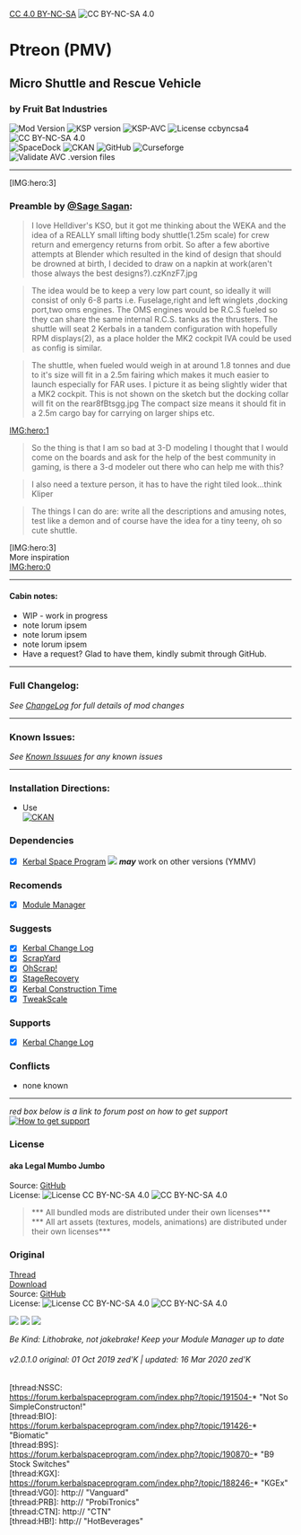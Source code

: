 [CC 4.0 BY-NC-SA](https://creativecommons.org/licenses/by-nc-sa/4.0/)
![CC BY-NC-SA 4.0](https://licensebuttons.net/i/l/by-nc-sa/transparent/33/66/99/88x31.png "CC BY-NC-SA 4.0")

<!-- Readme.md v1.0.2.0
Ptreon (PMV)
created: 01 Oct 19
updated: 2020 03 16 -->
<!-- # KerbGuise Experimental engineering (KGEx)
#### Brings you: -->
<!-- Download on SpaceDock or Github or Curseforge. Also available on CKAN. -->

# Ptreon (PMV)
## Micro Shuttle and Rescue Vehicle
### by Fruit Bat Industries
![Mod Version][shield:mod:latest] 
![KSP version][shield:ksp] ![KSP-AVC][shield:kspavc] ![License ccbyncsa4][shield:license] ![][LOGO:ccbyncsa4]   
![SpaceDock][shield:spacedock] ![CKAN][shield:ckan] ![GitHub][shield:github] ![Curseforge][shield:curseforge]  
![Validate AVC .version files][shield:avcvalid]  
***
[IMG:hero:3]  
### Preamble by [@Sage Sagan][LINK:sagesagan]: 
> I love Helldiver's KSO, but it got me thinking about the WEKA and the idea of a REALLY small lifting body shuttle(1.25m scale) for crew return and emergency returns from orbit. So after a few abortive attempts at Blender which resulted in the kind of design that should be drowned at birth, I decided to draw on a napkin at work(aren't those always the best designs?).czKnzF7.jpg

> The idea would be to keep a very low part count, so ideally it will consist of only 6-8 parts i.e. Fuselage,right and left winglets ,docking port,two oms engines. The OMS engines would be R.C.S fueled so they can share the same internal R.C.S. tanks as the thrusters. The shuttle will seat 2 Kerbals in a tandem configuration with hopefully RPM displays(2), as a place holder the MK2 cockpit IVA could be used as config is similar.

> The shuttle, when fueled would weigh in at around 1.8 tonnes and due to it's size will fit in a 2.5m fairing which makes it much easier to launch especially for FAR uses. I picture it as being slightly wider that a MK2 cockpit. This is not shown on the sketch but the docking collar will fit on the rear8fBtsgg.jpg The compact size means it should fit in a 2.5m cargo bay for carrying on larger ships etc.  

[IMG:hero:1]  

> So the thing is that I am so bad at 3-D modeling I thought that I would come on the boards and ask for the help of the best community in gaming, is there a 3-d modeler out there who can help me with this?

> I also need a texture person, it has to have the right tiled look...think Kliper

> The things I can do are: write all the descriptions and amusing notes, test like a demon and of course have the idea for a tiny teeny, oh so cute shuttle.  
  
[IMG:hero:3]  
More inspiration  
[IMG:hero:0]  
***  
#### Cabin notes:  
- WIP - work in progress
- note lorum ipsem  
- note lorum ipsem  
- note lorum ipsem  
- Have a request? Glad to have them, kindly submit through GitHub.
***
### Full Changelog:
*See [ChangeLog][MOD:changelog] for full details of mod changes*
***
### Known Issues:
*See [Known Issuues][MOD:known] for any known issues*
***
### Installation Directions:
- Use  
[![CKAN][image:rel-ckan]][thread:ckan]  
### Dependencies
- [x] [Kerbal Space Program][KSP:website] [![][shield:ksp]][KSP:website] ***may*** work on other versions (YMMV)
### Recomends  
- [x] [Module Manager][thread:mm]  
### Suggests
- [x] [Kerbal Change Log][thread:kcl]  
- [x] [ScrapYard][thread:SYD]
- [x] [OhScrap!][thread:OHS]  
- [x] [StageRecovery][thread:sr]  
- [x] [Kerbal Construction Time][thread:kct]  
- [x] [TweakScale][thread:twk]  
### Supports
- [x] [Kerbal Change Log][thread:kcl]  
### Conflicts
- none known
***  
*red box below is a link to forum post on how to get support*  
[![How to get support][image:get-support]][thread:getsupport]

### License
#### aka Legal Mumbo Jumbo
Source: [GitHub][MOD:github:repo]  
License: ![License CC BY-NC-SA 4.0][shield:license] ![][LOGO:ccbyncsa4]    
> *** All bundled mods are distributed under their own licenses***<br>
> *** All art assets (textures, models, animations) are distributed under their own licenses*** 
### Original
[Thread][MOD:original:thread]  
[Download][MOD:original:download]  
Source: [GitHub][MOD:original:source]  
License: ![License CC BY-NC-SA 4.0][shield:license] ![][LOGO:ccbyncsa4]  
<!-- graphical links to downloads -->
[![][image:rel-github]][MOD:rel-github] [![][image:rel-spacedock]][MOD:rel-spacedock] [![][image:rel-curseforge]][MOD:rel-curseforge]  

*Be Kind: Lithobrake, not jakebrake! Keep your Module Manager up to date*

###### v2.0.1.0 original: 01 Oct 2019 zed'K | updated: 16 Mar 2020 zed'K

[MOD:license]:      https://github.com/zer0Kerbal/Ptreon/blob/master/LICENSE
[MOD:contributing]: https://github.com/zer0Kerbal/Ptreon/blob/master/.github/CONTRIBUTING.md
[MOD:issues]:       https://github.com/zer0Kerbal/Ptreon/issues
[MOD:wiki]:         https://github.com/zer0Kerbal/Ptreon/
[MOD:known]:        https://github.com/zer0Kerbal/Ptreon/wiki/Known-Issues
[MOD:forum]:        https://forum.kerbalspaceprogram.com/index.php?/topic/192456-*
[MOD:github:repo]:  https://github.com/zer0Kerbal/Ptreon/
[MOD:changelog]:    https://github.com/zer0Kerbal/Ptreon/Changelog.cfg
<!--- original mod stuff -->
[MOD:original:source]: https://www.dropbox.com/s/85og3xdhark7com/Pteron5.rar?dl=0
[MOD:original:thread]:https://forum.kerbalspaceprogram.com/index.php?/topic/64520-*
[MOD:original:download]: https://www.dropbox.com/s/85og3xdhark7com/Pteron5.rar?dl=0

[KSP:website]: http://kerbalspaceprogram.com/
[LOGO:mit]:     https://i.postimg.cc/bvjfsMP5/MIT-17x17.png
[LOGO:gplv3]:   https://i.postimg.cc/90kCDs7K/gplv3-48x17.png
[LOGO:ccbysa4]: https://licensebuttons.net/l/by-sa/4.0/80x15.png
[LOGO:ccbyncsa4]: https://licensebuttons.net/i/l/by-nc-sa/transparent/33/66/99/76x22.png "CC BY-NC-SA 4.0"
[LOGO:wtfpl]:   http://www.wtfpl.net/wp-content/uploads/2012/12/wtfpl-badge-4.png

[MOD:rel-github]: https://github.com/zer0Kerbal/Ptreon/releases/latest "GitHub"
[MOD:rel-spacedock]: http://spacedock.info/mod/1746
[MOD:rel-curseforge]: https://www.curseforge.com/kerbal/ksp-mods/ptreon
[MOD:rel-ckan]: http://forum.kerbalspaceprogram.com/index.php?/topic/90246-*

[image:rel-github]:       https://i.imgur.com/RE4Ppr9.png
[image:rel-spacedock]: https://i.imgur.com/m0a7tn2.png
[image:rel-curseforge]: https://i.postimg.cc/RZNyB5vP/Download-On-Curse.png
[image:get-support]:    https://i.postimg.cc/vHP6zmrw/image.png

[image:rel-ckan]:    https://i.postimg.cc/x8XSVg4R/sj507JC.png
[image:changelog]: https://i.postimg.cc/qM9p4V0C/changelog.png
[image:source]:      https://i.postimg.cc/tJ8GqW0H/source.png

[image:rel-github-sm]:      https://i.postimg.cc/1XXy5yfD/github.png
[image:rel-spacedock-sm]: https://i.postimg.cc/DZ22Hrhj/spacedock.png
[image:rel-curseforge-sm]: https://i.postimg.cc/ZRVTSWKT/UVVt0OP.png
  
[shield:mod:latest]: https://img.shields.io/github/v/release/zer0Kerbal/Ptreon?include_prereleases?style=plastic
[shield:mod]: https://img.shields.io/endpoint?url=https://raw.githubusercontent.com/zer0Kerbal/Ptreon/master/json/mod.json  
[shield:ksp]: https://img.shields.io/endpoint?url=https://raw.githubusercontent.com/zer0Kerbal/Ptreon/master/json/ksp.json  
[shield:license]: https://img.shields.io/endpoint?url=https://raw.githubusercontent.com/zer0Kerbal/Ptreon/master/json/license.json
[shield:kspavc]:     https://img.shields.io/badge/KSP-AVC--supported-brightgreen.svg?style=plastic
[shield:spacedock]:  https://img.shields.io/badge/SpaceDock-listed-blue.svg?style=plastic
[shield:ckan]:       https://img.shields.io/badge/CKAN-Indexed-blue.svg?style=plastic
[shield:github]:     https://img.shields.io/badge/Github-Indexed-blue.svg?style=plastic&logo=github
[shield:curseforge]: https://img.shields.io/badge/CurseForge-listed-blue.svg?style=plastic
[shield:avcvalid]:    https://github.com/zer0Kerbal/Ptreon/workflows/Validate%20AVC%20.version%20files/badge.svg

<!-- zer0Kerbal mods -->
[thread:ODFC]: https://forum.kerbalspaceprogram.com/index.php?/topic/187625-* "On Demand Fuel Cells"  
[thread:FTF]:  https://forum.kerbalspaceprogram.com/index.php?/topic/188841-* "Field Training Facility"  
[thread:FTL]:  https://forum.kerbalspaceprogram.com/index.php?/topic/188841-* "Field Training Lab"  
[thread:MHH]:  https://forum.kerbalspaceprogram.com/index.php?/topic/188246-* "More Hitchhikers"  
[thread:TCP]:  https://forum.kerbalspaceprogram.com/index.php?/topic/187495-* "Transparent Command Pods"  
[thread:NUK]:  https://forum.kerbalspaceprogram.com/index.php?/topic/21466-*  "Nuke Tiny Parts"
[thread:OHS]:  https://forum.kerbalspaceprogram.com/index.php?/topic/192360-* "Oh Scrap!"  
[thread:SYD]:  https://forum.kerbalspaceprogram.com/index.php?/topic/192360-* "ScrapYard"  

[thread:DPD]:  https://github.com/zer0Kerbal/KGEx/tree/master/GameData/KGEx/DockingPortDescriptions "Docking Port Descriptions"
[thread:PPS]:  https://forum.kerbalspaceprogram.com/index.php?/topic/192187-* "Shielded PicoPort"  
[thread:DST]:  https://forum.kerbalspaceprogram.com/index.php?/topic/191719-* "DaMichel's Spherical Tanks"  
[thread:DMF]:  https://forum.kerbalspaceprogram.com/index.php?/topic/191719-* "DaMichel's Fuselage"  
[thread:DAR]:  https://forum.kerbalspaceprogram.com/index.php?/topic/191719-* "DaMichel's AeroRadial"  
[thread:DCB]:  https://forum.kerbalspaceprogram.com/index.php?/topic/191719-* "DaMichel's CargoBays"  
[thread:SDS]:  https://forum.kerbalspaceprogram.com/index.php?/topic/191719-* "Stork Delivery System (SDS)"  
[thread:SC!]:  https://forum.kerbalspaceprogram.com/index.php?/topic/191424-* "SimpleConstructon!"  
[thread:SL!]:  https://forum.kerbalspaceprogram.com/index.php?/topic/191045-* "SimpleLogistics!"  
[thread:NSSC:  https://forum.kerbalspaceprogram.com/index.php?/topic/191504-* "Not So SimpleConstructon!"  
[thread:BIO]:  https://forum.kerbalspaceprogram.com/index.php?/topic/191426-* "Biomatic"  
[thread:B9S]:  https://forum.kerbalspaceprogram.com/index.php?/topic/190870-* "B9 Stock Switches"  
[thread:KGX]: https://forum.kerbalspaceprogram.com/index.php?/topic/188246-* "KGEx"  
[thread:VG0]:  http:// "Vanguard"  
[thread:PRB]:  http:// "ProbiTronics"  
[thread:CTN]:  http:// "CTN"  
[thread:HB!]:  http:// "HotBeverages"  

[thread:mm]:  http://forum.kerbalspaceprogram.com/index.php?/topic/50533-* "Module Manager"  
[thread:sr]:  https://forum.kerbalspaceprogram.com/index.php?/topic/179306-* "StageRecovery"  
[thread:kcl]: https://forum.kerbalspaceprogram.com/index.php?/topic/179207-* "Kerbal Change Log"  
[thread:twk]: https://forum.kerbalspaceprogram.com/index.php?/topic/179030-* "TweakScale"  
[thread:crp]: http://forum.kerbalspaceprogram.com/index.php?/topic/83007-* "Community Resource Pack"  
[thread:ckan]: https://forum.kerbalspaceprogram.com/index.php?/topic/154922-* "CKAN"  
[thread:kct]: https://forum.kerbalspaceprogram.com/index.php?/topic/182877-* "Kerbal Construction Time"  
[thread:mc]: https://forum.kerbalspaceprogram.com/index.php?/topic/178484-* "Magicore"  

[thread:tbc]: https://forum.kerbalspaceprogram.com/index.php?/topic/169509-* "ToolbarController"  
[thread:ctb]: https://forum.kerbalspaceprogram.com/index.php?/topic/170747-* "ClickThroughBlocker"  
[thread:tbr]: https://forum.kerbalspaceprogram.com/index.php?/topic/161857-* "Blizzy's" 
[LINK:license]: https://creativecommons.org/licenses/by-nc-sa/4.0/ "CC BY-NC-SA 4.0"  
[thread:getsupport]: https://forum.kerbalspaceprogram.com/index.php?/topic/83212-*

[LINK:linuxgurugamer]: https://forum.kerbalspaceprogram.com/index.php?/profile/129964-linuxgurugamer/
[LINK:zer0Kerbal]:     https://forum.kerbalspaceprogram.com/index.php?/profile/190933-zer0kerbal/ "zer0Kerbal"  
[LINK:sagesagan]: https://forum.kerbalspaceprogram.com/index.php?/profile/102159-sage-sagan/ "Sage Sagan"  

[IMG:hero:0]: https://i.imgur.com/KpBnYY2.jpg "Fruit Bat Industries Pteron mk I"  
[IMG:hero:1]: https://i.imgur.com/amouo8l.png "texture and logo work of Blackheart:"
[IMG:hero:2]: https://i.imgur.com/97s1p0O.png "Some of the amazing modelling work of Daemoria:"  
[IMG:her0:3]: https://i.imgur.com/T6pyukJ.jpg "More inspiration"  

<!--
this file: GPLv2
zer0Kerbal-->
